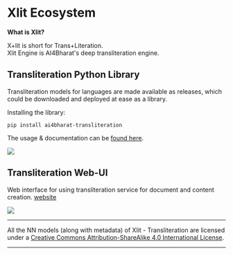 # Xlit Ecosystem

**What is Xlit?**

X+lit is short for Trans+Literation.  
Xlit Engine is AI4Bharat's deep transliteration engine.

## Transliteration Python Library

Transliteration models for languages are made available as releases, which could be  downloaded and deployed at ease as a library.

Installing the library:  
```
pip install ai4bharat-transliteration
```

The usage & documentation can be [found here](https://pypi.org/project/ai4bharat-transliteration).

[<img src="https://img.shields.io/badge/github%20-%23121011.svg?&style=for-the-badge&logo=github&logoColor=white"/>](https://github.com/AI4Bharat/IndianNLP-Transliteration)

## Transliteration Web-UI

Web interface for using transliteration service for document and content creation. [website](xlit.ai4bharat.org)

[<img src="https://img.shields.io/badge/github%20-%23121011.svg?&style=for-the-badge&logo=github&logoColor=white"/>](https://github.com/AI4Bharat/Indic-Input-Tool-UI)


---

All the NN models (along with metadata) of Xlit - Transliteration are licensed under a [Creative Commons Attribution-ShareAlike 4.0 International License][cc-by-sa].

---

[cc-by-sa]: http://creativecommons.org/licenses/by/4.0/
[cc-by-sa-image]: https://licensebuttons.net/l/by-sa/4.0/88x31.png
